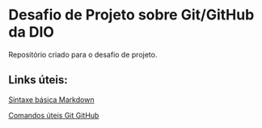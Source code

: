# Desafio de Projeto sobre Git/GitHub da DIO
Repositório criado para o desafio de projeto. 

## Links úteis:
[Sintaxe básica Markdown](https://www.markdownguide.org/basic-syntax/)

[Comandos úteis Git GitHub](https://gist.github.com/leocomelli/2545add34e4fec21ec16)

